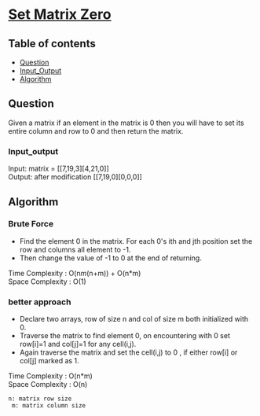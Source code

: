 # [Set Matrix Zero](https://www.codingninjas.com/codestudio/problems/set-matrix-zeros_8230862?challengeSlug=striver-sde-challenge&leftPanelTab=1)

## Table of contents

- [Question](#question)
- [Input_Output](#input_output)
- [Algorithm](#algorithm)

## Question
Given a matrix if an element in the matrix is 0 then you will have to set its entire column and row to 0 and then return the matrix.


### Input_output
Input: matrix = [[7,19,3][4,21,0]] </br>
Output: after modification [[7,19,0][0,0,0]]

## Algorithm

### Brute Force
- Find the element 0 in the matrix. For each 0's ith and jth position set the row and columns all element to -1.
- Then change the value of -1 to 0 at the end of returning.

Time Complexity : O(n*m*(n+m)) + O(n*m) </br>
Space Complexity : O(1)

### better approach
- Declare two arrays, row of size n and col of size m both initialized with 0.
- Traverse the matrix to find element 0, on encountering with 0 set row[i]=1 and col[j]=1 for any cell(i,j).
- Again traverse the matrix and set the cell(i,j) to 0 , if either row[i] or col[j] marked as 1.

Time Complexity : O(n*m)</br>
Space Complexity : O(n)

<code>n: matrix row size </br>
m: matrix column size </code>